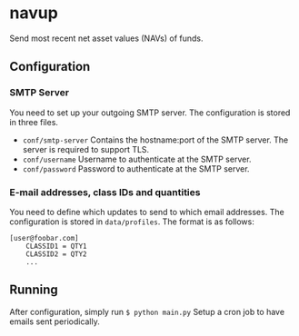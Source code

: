 # navup #

Send most recent net asset values (NAVs) of funds.

## Configuration ##

### SMTP Server ###

You need to set up your outgoing SMTP server. The configuration is stored in three files.

* `conf/smtp-server` Contains the hostname:port of the SMTP server. The server is required to support TLS.
* `conf/username` Username to authenticate at the SMTP server.
* `conf/password` Password to authenticate at the SMTP server.

### E-mail addresses, class IDs and quantities ###

You need to define which updates to send to which email addresses. The configuration is stored in `data/profiles`.  The format is as follows:

    [user@foobar.com]
        CLASSID1 = QTY1
        CLASSID2 = QTY2
        ...

## Running ##

After configuration, simply run
`$ python main.py`
Setup a cron job to have emails sent periodically.
